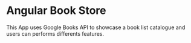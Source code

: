 # Angular Book Store

This App uses Google Books API to showcase a book list catalogue and users can performs differents features.